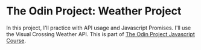 # The Odin Project: Weather Project
In this project, I'll practice with API usage and Javascript Promises. I'll use the Visual Crossing Weather API.
This is part of [The Odin Project Javascript Course](https://www.theodinproject.com/lessons/node-path-javascript-weather-app).
